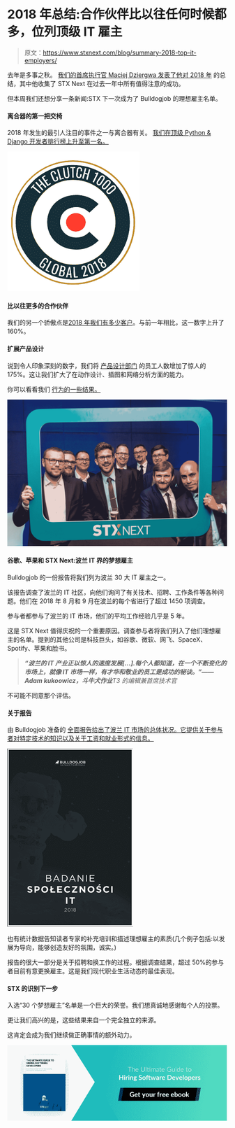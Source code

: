 # 2018 年总结:合作伙伴比以往任何时候都多，位列顶级 IT 雇主

> 原文：<https://www.stxnext.com/blog/summary-2018-top-it-employers/>

 去年是多事之秋。  [我们的首席执行官 Maciej Dziergwa 发表了他对 2018 年](https://www.linkedin.com/pulse/summary-2018-looking-forward-future-maciej-dziergwa/) 的总结，其中他收集了 STX Next 在过去一年中所有值得注意的成功。

但本周我们还想分享一条新闻:STX 下一次成为了 Bulldogjob 的理想雇主名单。 

#### 离合器的第一把交椅

2018 年发生的最引人注目的事件之一与离合器有关。  [我们在顶级 Python & Django 开发者排行榜上升至第一名。](/stx-new-blog/stx-next-global-leader-clutch-1000/)

![the_clutch_1000_global_2018.png__304x319_q85_crop_subsampling-2_upscale](img/d882f8cc8d85d12cd35a2f87948d2273.png)

#### 比以往更多的合作伙伴

我们的另一个骄傲点是[2018 年我们有多少客户](https://stxnext.com/portfolio/)。与前一年相比，这一数字上升了 160%。

#### 扩展产品设计

说到令人印象深刻的数字，我们将  [产品设计部门](https://stxnext.com/services/product-design/) 的员工人数增加了惊人的 175%。这让我们扩大了在动作设计、插图和网络分析方面的能力。

你可以看看我们  [行为的一些结果。](https://www.behance.net/STXNextTeam)

![stx_next_managers.jpg__2232x1485_q85_crop_subsampling-2_upscale](img/3021eea000acea0dcae731b2ce3e6e5a.png)

#### 谷歌、苹果和 STX Next:波兰 IT 界的梦想雇主

Bulldogjob 的一份报告将我们列为波兰 30 大 IT 雇主之一。

该报告调查了波兰的 IT 社区，向他们询问了有关技术、招聘、工作条件等各种问题。他们在 2018 年 8 月和 9 月在波兰的每个省进行了超过 1450 项调查。

参与者都参与了波兰的 IT 市场，他们的平均工作经验几乎是 5 年。

这是 STX Next 值得庆祝的一个重要原因。调查参与者将我们列入了他们理想雇主的名单。提到的其他公司是科技巨头，如谷歌、微软、网飞、SpaceX、Spotify、苹果和脸书。

> ***“波兰的 IT 产业正以惊人的速度发展[...].每个人都知道，在一个不断变化的市场上，就像 IT 市场一样，有才华和敬业的员工是成功的秘诀。”——Adam kukoowicz，斗牛犬作业**T3 的编辑兼首席技术官*

不可能不同意那个评估。

#### 关于报告

由 Bulldogjob 准备的  [全面报告给出了波兰 IT 市场的总体状况。它提供关于参与者对特定技术的知识以及关于工资和就业形式的信息。](https://bulldogjob.pl/it_report_2018)

![badanie_spolecznosci_it_2018.png__288x407_q85_crop_subsampling-2_upscale](img/8ae07c07ac1fc31e481f143bc33aa575.png)

也有统计数据告知读者专家的补充培训和描述理想雇主的素质(几个例子包括:以发展为导向，能够创造友好的氛围，诚实。)

报告的很大一部分是关于招聘和换工作的过程。根据调查结果，超过 50%的参与者目前有意更换雇主。这是我们现代职业生活动态的最佳表现。

#### STX 的识别下一步

入选“30 个梦想雇主”名单是一个巨大的荣誉。我们想真诚地感谢每个人的投票。

更让我们高兴的是，这些结果来自一个完全独立的来源。

这肯定会成为我们继续做正确事情的额外动力。

[![Get your free ebook](img/f176a707ce30af93ba4f69770275e245.png)](https://cta-redirect.hubspot.com/cta/redirect/4542168/54015681-2749-424f-b7e5-305774e82f3a)